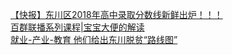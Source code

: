   
[【快报】东川区2018年高中录取分数线新鲜出炉！！！](http://www.dianyue.me/archives/695/h66ngh30z9x648av/)  
[百群联播系列课程|宝宝大便的解读](http://www.dianyue.me/archives/218/xtdgpoagvbiln1e0/)  
[就业-产业-教育 他们给出东川脱贫“路线图”](http://www.dianyue.me/archives/113/ostm3tew73rfj5zt/)